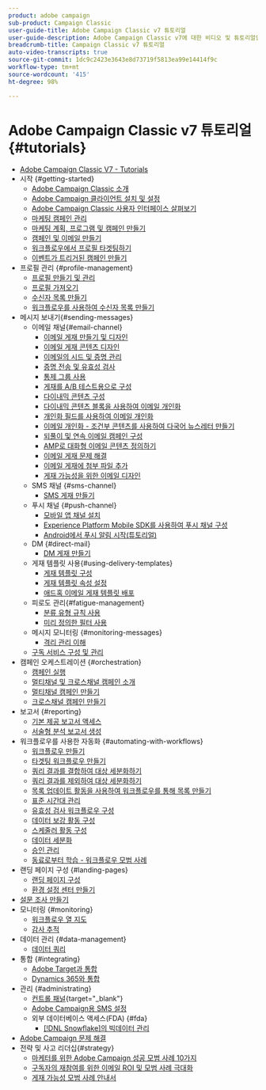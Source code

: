 ```yaml
---
product: adobe campaign
sub-product: Campaign Classic
user-guide-title: Adobe Campaign Classic v7 튜토리얼
user-guide-description: Adobe Campaign Classic v7에 대한 비디오 및 튜토리얼입니다.
breadcrumb-title: Campaign Classic v7 튜토리얼
auto-video-transcripts: true
source-git-commit: 1dc9c2423e3643e8d73719f5813ea99e14414f9c
workflow-type: tm+mt
source-wordcount: '415'
ht-degree: 98%

---
```



# Adobe Campaign Classic v7 튜토리얼 {#tutorials}

+ [Adobe Campaign Classic V7 - Tutorials](/help/overview.md)
+ 시작 {#getting-started}
   + [Adobe Campaign Classic 소개](/help/getting-started/introduction-to-adobe-campaign-classic.md)
   + [Adobe Campaign 클라이언트 설치 및 설정](/help/getting-started/install-and-setup-the-adobe-campaign-client.md)
   + [Adobe Campaign Classic 사용자 인터페이스 살펴보기](/help/getting-started/exploring-the-adobe-campaign-classic-user-interface.md)
   + [마케팅 캠페인 관리](/help/getting-started/managing-marketing-campaigns.md)
   + [마케팅 계획, 프로그램 및 캠페인 만들기](/help/getting-started/creating-a-marketing-plan-programs-and-campaigns.md)
   + [캠페인 및 이메일 만들기](/help/getting-started/creating-a-campaign-and-an-email.md)
   + [워크플로우에서 프로필 타겟팅하기](/help/getting-started/targeting-profiles-in-a-workflow.md)
   + [이벤트가 트리거된 캠페인 만들기](/help/getting-started/create-event-triggered-campaigns.md)
+ 프로필 관리 {#profile-management}
   + [프로필 만들기 및 관리](/help/profile-management/create-and-manage-profiles.md)
   + [프로필 가져오기](/help/data-management/importing-profiles.md)
   + [수신자 목록 만들기](/help/profile-management/creating-a-list-of-recipients.md)
   + [워크플로우를 사용하여 수신자 목록 만들기](/help/profile-management/creating-a-list-of-recipients-with-a-workflow.md)
+ 메시지 보내기{#sending-messages}
   + 이메일 채널{#email-channel}
      + [이메일 게재 만들기 및 디자인](/help/sending-messages/email-channel/create-and-design-email-deliveries.md)
      + [이메일 게재 콘텐츠 디자인](/help/sending-messages/email-channel/design-email-delivery-content.md)
      + [이메일의 시드 및 증명 관리](/help/sending-messages/email-channel/managing-seed-and-proofs.md)
      + [증명 전송 및 유효성 검사](/help/sending-messages/email-channel/send-and-validate-proofs.md)
      + [통제 그룹 사용](/help/sending-messages/email-channel/use-control-groups.md)
      + [게재를 A/B 테스트용으로 구성](/help/sending-messages/email-channel/configure-deliveries-for-ab-testing.md)
      + [다이내믹 콘텐츠 구성](/help/sending-messages/email-channel/configuring-dynamic-content.md)
      + [다이내믹 콘텐츠 블록을 사용하여 이메일 개인화](/help/sending-messages/email-channel/personalization-with-dynamic-content-blocks.md)
      + [개인화 필드를 사용하여 이메일 개인화](/help/sending-messages/email-channel/personalizing-emails-using-personalization-fields.md)
      + [이메일 개인화 - 조건부 콘텐츠를 사용하여 다국어 뉴스레터 만들기](/help/sending-messages/email-channel/personalizing-emails-create-a-multi-lingual-newsletter-using-conditional-content.md)
      + [되풀이 및 연속 이메일 캠페인 구성](/help/sending-messages/recurring-deliveries.md)
      + [AMP로 대화형 이메일 콘텐츠 정의하기](/help/sending-messages/email-channel/defining-interactive-email-content-with-amp.md)
      + [이메일 게재 문제 해결](/help/sending-messages/email-channel/troubleshooting-email-delivery-issues.md)
      + [이메일 게재에 첨부 파일 추가](/help/sending-messages/email-channel/add-attachments-to-an-email-delivery.md)
      + [게재 가능성을 위한 이메일 디자인](/help/sending-messages/email-channel/design-emails-for-deliverability.md)
   + SMS 채널 {#sms-channel}
      + [SMS 게재 만들기](/help/sending-messages/mobile-channel/create-a-sms-delivery.md)
   + 푸시 채널 {#push-channel}
      + [모바일 앱 채널 설치](/help/sending-messages/mobile-channel/installing-the-mobile-app-channel.md)
      + [Experience Platform Mobile SDK를 사용하여 푸시 채널 구성](/help/sending-messages/mobile-channel/configure-push-using-aep-mobile-sdk.md)
      + [Android에서 푸시 알림 시작(튜토리얼)](https://experienceleague.adobe.com/docs/campaign-classic-learn/getting-started-with-push-notifications-for-android/introduction.html?lang=ko)
   + DM {#direct-mail}
      + [DM 게재 만들기](/help/sending-messages/direct-mail/creating-direct-mail-deliveries.md)
   + 게재 템플릿 사용{#using-delivery-templates}
      + [게재 템플릿 구성](/help/sending-messages/using-delivery-templates/configuring-a-delivery-template.md)
      + [게재 템플릿 속성 설정](/help/sending-messages/using-delivery-templates/setting-delivery-template-properties.md)
      + [애드혹 이메일 게재 템플릿 배포](/help/sending-messages/using-delivery-templates/deploying-ad-hoc-email-delivery-template.md)
   + 피로도 관리{#fatigue-management}
      + [분류 유형 규칙 사용](/help/sending-messages/fatigue-management/typology-rules-for-fatigue-management.md)
      + [미리 정의한 필터 사용](/help/sending-messages/fatigue-management/fatigue-management-using-filters.md)
   + 메시지 모니터링 {#monitoring-messages}
      + [격리 관리 이해](/help/sending-messages/quarantine-management.md)
   + [구독 서비스 구성 및 관리](/help/sending-messages/configuring-and-managing-subscription-services.md)
+ 캠페인 오케스트레이션 {#orchestration}
   + [캠페인 실행](/help/orchestrating-campaigns/executing-a-campaign.md)
   + [멀티채널 및 크로스채널 캠페인 소개](/help/orchestrating-campaigns/introduction-to-cross-and-multi-channel-campaigns.md)
   + [멀티채널 캠페인 만들기](/help/orchestrating-campaigns/multi-channel-campaigns.md)
   + [크로스채널 캠페인 만들기](/help/orchestrating-campaigns/cross-channel-campaigns.md)
+ 보고서 {#reporting}
   + [기본 제공 보고서 액세스](/help/reporting/accessing-built-in-reports.md)
   + [서술형 분석 보고서 생성](/help/reporting/generating-a-descriptive-analysis-report.md)
+ 워크플로우를 사용한 자동화 {#automating-with-workflows}
   + [워크플로우 만들기](/help/automating-with-workflows/creating-a-workflow.md)
   + [타겟팅 워크플로우 만들기](/help/automating-with-workflows/creating-a-targeting-workflow.md)
   + [쿼리 결과를 결합하여 대상 세분화하기](/help/automating-with-workflows/refining-targets-by-combining-query-results.md)
   + [쿼리 결과를 제외하여 대상 세분화하기](/help/automating-with-workflows/refining-targets-by-excluding-query-results.md)
   + [목록 업데이트 활동을 사용하여 워크플로우를 통해 목록 만들기](/help/automating-with-workflows/using-the-update-list-activity.md)
   + [표준 시간대 관리](/help/automating-with-workflows/manage-time-zones.md)
   + [유효성 검사 워크플로우 구성](/help/automating-with-workflows/validation-flow-configuration.md)
   + [데이터 보강 활동 구성](/help/automating-with-workflows/enrichment-activity.md)
   + [스케줄러 활동 구성](/help/automating-with-workflows/configure-scheduler-activities.md)
   + [데이터 세분화](/help/data-management/data-segmentation.md)
   + [승인 관리](/help/automating-with-workflows/managing-approvals.md)
   + [동료로부터 학습 - 워크플로우 모범 사례](/help/automating-with-workflows/workflow-best-practices-for-marketers.md)
+ 랜딩 페이지 구성 {#landing-pages}
   + [랜딩 페이지 구성](/help/designing-content/configure-landingpages.md)
   + [환경 설정 센터 만들기](/help/designing-content/create-a-preference-center.md)
+ [설문 조사 만들기](/help/designing-content/create-a-survey.md)
+ 모니터링 {#monitoring}
   + [워크플로우 열 지도](/help/monitoring-campaign-classic/workflow-heatmap.md)
   + [감사 추적](/help/monitoring-campaign-classic/audit-trail.md)
+ 데이터 관리 {#data-management}
   + [데이터 쿼리](/help/data-management/query-data.md)
+ 통합 {#integrating}
   + [Adobe Target과 통합](/help/integrations/target-integration.md)
   + [Dynamics 365와 통합](/help/integrations/dynamics365-integration.md)
+ 관리 {#administrating}
   + [컨트롤 패널](https://experienceleague.adobe.com/docs/control-panel-learn/control-panel/control-panel-overview.html?lang=ko){target="_blank"}
   + [Adobe Campaign용 SMS 설정](https://experienceleague.adobe.com/docs/campaign-learn/set-up-sms-for-adobe-campaign/overview.html?lang=ko)
   + 외부 데이터베이스 액세스(FDA) {#fda}
      + [ [!DNL Snowflake]의 빅데이터 관리](/help/administrating/snowflake/big-data-segmentation-on-snowflake.md)
+ [Adobe Campaign 문제 해결](https://experienceleague.adobe.com/docs/campaign-classic-learn/troubleshooting/overview.html?lang=ko)
+ 전략 및 사고 리더십{#strategy}
   + [마케터를 위한 Adobe Campaign 성공 모범 사례 10가지](/help/strategy/10-best-practices-for-marketers.md)
   + [구독자의 재참여를 위한 이메일 ROI 및 모범 사례 극대화](https://experienceleague.adobe.com/docs/campaign-learn/tutorials/strategy/campaign-maximize-email-best-practices.html?lang=ko)
   + [게재 가능성 모범 사례 안내서](https://experienceleague.adobe.com/docs/deliverability-learn/deliverability-best-practice-guide/introduction.html?lang=ko)
